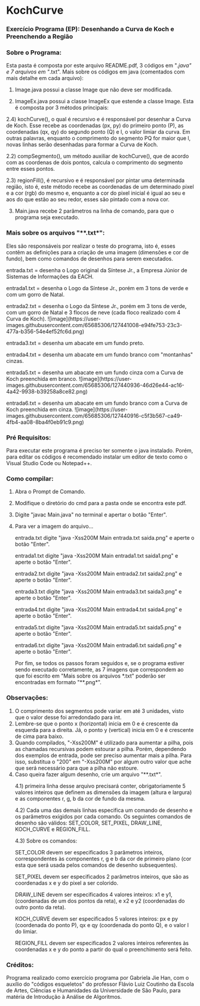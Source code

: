 # KochCurve
### Exercício Programa (EP): Desenhando a Curva de Koch e Preenchendo a Região

### Sobre o Programa:
  Esta pasta é composta por este arquivo README.pdf, 3 códigos em "*.java" e 7 arquivos em "*.txt".
  Mais sobre os códigos em java (comentados com mais detalhe em cada arquivo):
  
  1) Image.java possui a classe Image que não deve ser modificada.

  2) ImageEx.java possui a classe ImageEx que estende a classe Image. 
  Esta é composta por 3 métodos principais:
  <p> 2.4) kochCurve(), o qual é recursivo e é responsável por desenhar a Curva de Koch. Esse recebe as coordenadas (px, py) do primeiro ponto (P), as coordenadas (qx, qy) do segundo ponto (Q) e l, o valor limiar da curva. Em outras palavras, enquanto o comprimento do segmento PQ for maior que l, novas linhas serão desenhadas para formar a Curva de Koch.
  <p> 2.2) compSegmento(), um método auxiliar de kochCurve(), que de acordo com as coordenas de dois pontos, calcula o comprimento do segmento entre esses pontos.
  <p> 2.3) regionFill(), é recursivo e é responsável por pintar uma determinada região, isto é, este método recebe as coordenadas de um determinado pixel e a cor (rgb) do mesmo e, enquanto a cor do pixel inicial é igual ao seu e aos do que estão ao seu redor, esses são pintado com a nova cor.

  3) Main.java recebe 2 parâmetros na linha de comando, para que o programa seja executado.

### Mais sobre os arquivos "**.txt*":
  Eles são responsáveis por realizar o teste do programa, isto é, esses contêm as definições para a criação de uma imagem (dimensões e cor de fundo), bem como comandos de desenhos para serem executados.
  <p> entrada.txt = desenha o Logo original da Síntese Jr., a Empresa Júnior de Sistemas de Informações da EACH. 
  <p> entrada1.txt = desenha o Logo da Síntese Jr., porém em 3 tons de verde e com um gorro de Natal.
  <p> entrada2.txt = desenha o Logo da Síntese Jr., porém em 3 tons de verde, com um gorro de Natal e 3 flocos de neve (cada floco realizado com 4 Curva de Koch).
  ![image](https://user-images.githubusercontent.com/65685306/127441008-e94fe753-23c3-477a-b356-54e4ef52fc6d.png)
  <p> entrada3.txt = desenha um abacate em um fundo preto.
  <p> entrada4.txt = desenha um abacate em um fundo branco com "montanhas" cinzas.
  <p> entrada5.txt = desenha um abacate em um fundo cinza com a Curva de Koch preenchida em branco.
  ![image](https://user-images.githubusercontent.com/65685306/127440936-46d26e44-ac16-4a42-9938-b39258a8ce82.png)
  <p> entrada6.txt = desenha um abacate em um fundo branco com a Curva de Koch preenchida em cinza.
  ![image](https://user-images.githubusercontent.com/65685306/127440916-c5f3b567-ca49-4fb4-aa08-8ba4f0eb91c9.png)

  
### Pré Requisitos:
  Para executar este programa é preciso ter somente o java instalado. Porém, para editar os códigos é recomendado 
instalar um editor de texto como o Visual Studio Code ou Notepad++.

### Como compilar:
  1) Abra o Prompt de Comando.
  2) Modifique o diretório do cmd para a pasta onde se encontra este pdf.
  3) Digite "javac Main.java" no terminal e apertar o botão "Enter".
  4) Para ver a imagem do arquivo...
      <p> entrada.txt digite "java -Xss200M Main entrada.txt saida.png" e aperte o botão "Enter".
      <p> entrada1.txt digite "java -Xss200M Main entrada1.txt saida1.png" e aperte o botão "Enter".
      <p> entrada2.txt digite "java -Xss200M Main entrada2.txt saida2.png" e aperte o botão "Enter".
      <p> entrada3.txt digite "java -Xss200M Main entrada3.txt saida3.png" e aperte o botão "Enter".
      <p> entrada4.txt digite "java -Xss200M Main entrada4.txt saida4.png" e aperte o botão "Enter".
      <p> entrada5.txt digite "java -Xss200M Main entrada5.txt saida5.png" e aperte o botão "Enter".
      <p> entrada6.txt digite "java -Xss200M Main entrada6.txt saida6.png" e aperte o botão "Enter".
      
      <p> Por fim, se todos os passos foram seguidos e, se o programa estiver sendo executado corretamente, as 7 imagens que correspondem ao que foi escrito em "Mais sobre os arquivos *.txt" poderão ser encontradas em formato "**.png*".
      
### Observações:
  1) O comprimento dos segmentos pode variar em até 3 unidades, visto que o valor desse foi arredondado para int.
  2) Lembre-se que o ponto x (horizontal) inicia em 0 e é crescente da esquerda para a direita. Já, o ponto y (vertical) inicia em 0 e é crescente de cima para baixo.
  3) Quando compilados, "-Xss200M" é utilizado para aumentar a pilha, pois as chamadas recursivas podem estourar a pilha. Porém, dependendo dos exemplos de entrada, pode ser preciso aumentar mais a pilha. Para isso, substitua o "200" em "-Xss200M" por algum outro valor que ache que será necessário para que a pilha não estoure.
  4) Caso queira fazer algum desenho, crie um arquivo "**.txt*". 
      <p> 4.1) primeira linha desse arquivo precisará conter, obrigatoriamente 5 valores inteiros que definem as dimensões da imagem (altura e largura) e as componentes r, g, b da cor de fundo da mesma. 
      <p> 4.2) Cada uma das demais linhas especifica um comando de desenho e os parâmetros exigidos por cada comando. Os seguintes comandos de desenho são válidos: SET_COLOR, SET_PIXEL, DRAW_LINE, KOCH_CURVE e REGION_FILL.
      <p> 4.3) Sobre os comandos:
            <p> SET_COLOR devem ser especificados 3 parâmetros inteiros, correspondentes às componentes r, g e b da cor de primeiro plano (cor esta que será usada pelos comandos de desenho subsequentes).
            <p> SET_PIXEL devem ser especificados 2 parâmetros inteiros, que são as coordenadas x e y do pixel a ser colorido.
            <p> DRAW_LINE devem ser especificados 4 valores inteiros: x1 e y1, (coordenadas de um dos pontos da reta), e x2 e y2 (coordenadas do outro ponto da reta).
            <p> KOCH_CURVE devem ser especificados 5 valores inteiros: px e py (coordenada do ponto P), qx e qy (coordenada do ponto Q), e o valor l do limiar. 
            <p> REGION_FILL devem ser especificados 2 valores inteiros referentes às coordenadas x e y do ponto a partir do qual o preenchimento será feito.

### Créditos:
  Programa realizado como exercício programa por Gabriela Jie Han, com o auxílio do "códigos esqueletos" do professor Flávio Luiz Coutinho da Escola de Artes, Ciências e Humanidades da Universidade de São Paulo, para matéria de Introdução à Análise de Algoritmos.
